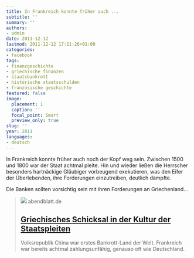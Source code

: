 ```yaml
---
title: In Frankreich konnte früher auch ...
subtitle: ''
summary: ''
authors:
- admin
date: 2011-12-12
lastmod: 2011-12-12 17:11:26+01:00
categories:
- facebook
tags:
- finanzgeschichte
- griechische finanzen
- staatsbankrott
- historische staatsschulden
- französische geschichte
featured: false
image:
  placement: 1
  caption: ''
  focal_point: Smart
  preview_only: true
slug: ''
year: 2011
languages:
- deutsch
---
```


In Frankreich konnte früher auch noch der Kopf weg sein. Zwischen 1500 und 1800 war der Staat achtmal pleite. Hin und wieder ließen die Herrscher besonders hartnäckige Gläubiger vorbeugend exekutieren, was den Eifer der Überlebenden, ihre Forderungen einzutreiben, deutlich dämpfte.

Die Banken sollten vorsichtig sein mit ihren Forderungen an Griechenland...
> [![](https://img.abendblatt.de/img/hamburg/crop105562451/5962606730-w820-cv16_9-q85/GirechenlandNEU-HA-Politik-Athen.jpg)](http://www.abendblatt.de/hamburg/article1491966/Griechisches-Schicksal-in-der-Kultur-der-Staatspleiten.html)
> abendblatt.de
> ## [Griechisches Schicksal in der Kultur der Staatspleiten](http://www.abendblatt.de/hamburg/article1491966/Griechisches-Schicksal-in-der-Kultur-der-Staatspleiten.html)
>
>Volksrepublik China war erstes Bankrott-Land der Welt. Frankreich war bereits achtmal zahlungsunfähig, genauso oft wie Deutschland.